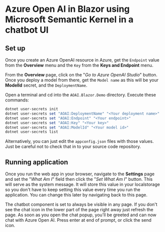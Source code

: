 # Azure Open AI in Blazor using Microsoft Semantic Kernel in a chatbot UI

## Set up

Once you create an Azure OpenAI resource in Azure, get the `Endpoint` value from the **Overview** menu and the `Key` from the **Keys and Endpoint** menu.

From the **Overview** page, click on the "*Go to Azure OpenAI Studio*" button. Once you deploy a model from there, get the `Model name` as this will be your **ModelId** secret, and the `DeploymentName`.

Open a terminal and cd into the `AOAI.Blazor.Demo` directory. Execute these commands:

```Powershell
dotnet user-secrets init
dotnet user-secrets set "AOAI:DeploymentName" "<Your deployment name>"
dotnet user-secrets set "AOAI:Endpoint" "<Your endpoint>"
dotnet user-secrets set "AOAI:Key" "<Your key>"
dotnet user-secrets set "AOAI:ModelId" "<Your model id>"
dotnet user-secrets list
```

Alternatively, you can just edit the `appconfig.json` files with those values. Just be careful not to check that in to your source code repository.

## Running application

Once you run the web app in your browser, navigate to the **Settings** page and set the "*What Am I*" field then click the "*Set What Am I*" button. This will serve as the system message. It will store this value in your localstorage so you don't have to keep setting this value every time you run the application. You can change this later by navigating back to this page.

The chatbot component is set to always be visible in any page. If you don't see the chat icon in the lower part of the page right away just refresh the page. As soon as you open the chat popup, you'll be greeted and can now chat with Azure Open AI. Press enter at end of prompt, or click the send icon.
